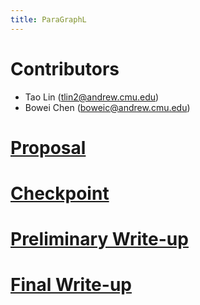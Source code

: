 ```yaml
---
title: ParaGraphL
---
```


# Contributors
- Tao Lin (<tlin2@andrew.cmu.edu>)
- Bowei Chen (<boweic@andrew.cmu.edu>)

# [Proposal](https://nblintao.github.io/ParaGraphL/proposal)

# [Checkpoint](https://nblintao.github.io/ParaGraphL/checkpoint)

# [Preliminary Write-up](https://nblintao.github.io/ParaGraphL/preliminary)

# [Final Write-up](https://nblintao.github.io/ParaGraphL/writeup)
